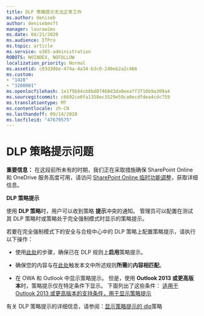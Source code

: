 ```yaml
---
title: DLP 策略提示无法正常工作
ms.author: deniseb
author: denisebmsft
manager: laurawims
ms.date: 04/21/2020
ms.audience: ITPro
ms.topic: article
ms.service: o365-administration
ROBOTS: NOINDEX, NOFOLLOW
localization_priority: Normal
ms.assetid: c03d30be-474a-4a34-b3c0-240eb2a2c466
ms.custom:
- "1428"
- "3200001"
ms.openlocfilehash: 1e1f9b84cb8bd07468d3da0eeaff3716b9a309a4
ms.sourcegitcommit: c6692ce0fa1358ec3529e59ca0ecdfdea4cdc759
ms.translationtype: MT
ms.contentlocale: zh-CN
ms.lasthandoff: 09/14/2020
ms.locfileid: "47679575"
---
```

# <a name="dlp-policy-tip-issues"></a>DLP 策略提示问题

**重要信息：** 在这段前所未有的时期，我们正在采取措施确保 SharePoint Online 和 OneDrive 服务高度可用，请访问 [SharePoint Online 临时功能调整](https://aka.ms/ODSPAdjustments)，获取详细信息。

**DLP 策略提示**

使用 **DLP 策略**时，用户可以收到策略 **提示**冲突的通知。 管理员可以配置在测试其 DLP 策略时或策略处于完全强制模式时显示的策略提示。
  
若要在完全强制模式下的安全与合规中心中的 DLP 策略上配置策略提示，请执行以下操作：
  
- 使用[此处](https://docs.microsoft.com/microsoft-365/compliance/use-notifications-and-policy-tips)的步骤，确保已在 DLP 规则上**启用**策略提示。

- 确保您的内容与在[此处](https://docs.microsoft.com/microsoft-365/compliance/sensitive-information-type-entity-definitions)触发本文中所述规则**所需**的**内容相匹配**。

- 在 OWA 和 Outlook 中显示策略提示。 但是，使用 **Outlook 2013 或更高版本**时，策略提示仅在特定条件下显示。 下面列出了这些条件： [适用于 Outlook 2013 或更高版本的支持条件，用于显示策略提示](https://docs.microsoft.com/microsoft-365/compliance/use-notifications-and-policy-tips)

有关 DLP 策略提示的详细信息，请参阅：[显示策略提示的 dlp](https://docs.microsoft.com/microsoft-365/compliance/use-notifications-and-policy-tips)策略
  